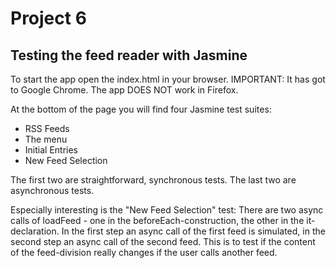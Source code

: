 # Project 6

## Testing the feed reader with Jasmine

To start the app open the index.html in your browser. IMPORTANT: It has got to Google Chrome. The app DOES NOT work in Firefox.

At the bottom of the page you will find four Jasmine test suites:
* RSS Feeds
* The menu
* Initial Entries
* New Feed Selection

The first two are straightforward, synchronous tests. The last two are asynchronous tests.

Especially interesting is the "New Feed Selection" test: There are two async calls of loadFeed - one in the beforeEach-construction, the other in the it-declaration. In the first step an async call of the first feed is simulated, in the second step an async call of the second feed. This is to test if the content of the feed-division really changes if the user calls another feed.
